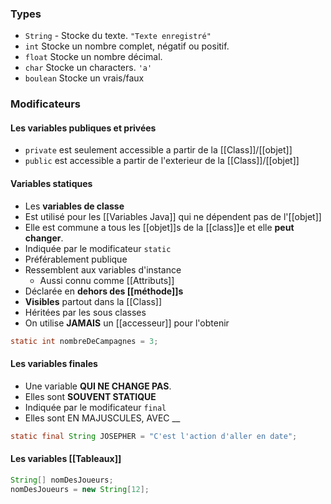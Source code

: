 ### Types
- `String` - Stocke du texte. `"Texte enregistré"`
- `int` Stocke un nombre complet, négatif ou positif.
- `float` Stocke un nombre décimal.
- `char` Stocke un characters. `'a'`
- `boulean` Stocke un vrais/faux
### Modificateurs
#### Les variables publiques et privées
- `private` est seulement accessible a partir de la [[Class]]/[[objet]]
- `public` est accessible a partir de l'exterieur de la [[Class]]/[[objet]]

#### Variables statiques
- Les **variables de classe**
- Est utilisé pour les [[Variables Java]] qui ne dépendent pas de l'[[objet]]
- Elle est commune a tous les [[objet]]s de la [[class]]e et elle **peut changer**.
- Indiquée par le modificateur `static`
- Préférablement publique
- Ressemblent aux variables d'instance
	- Aussi connu comme [[Attributs]]
- Déclarée en **dehors des [[méthode]]s**
- **Visibles** partout dans la [[Class]]
- Héritées par les sous classes
- On utilise **JAMAIS** un [[accesseur]] pour l'obtenir
```java
static int nombreDeCampagnes = 3;
```

#### Les variables finales
- Une variable **QUI NE CHANGE PAS**.
- Elles sont **SOUVENT STATIQUE**
- Indiquée par le modificateur `final`
- Elles sont EN MAJUSCULES, AVEC __
```java
static final String JOSEPHER = "C'est l'action d'aller en date";
```

#### Les variables [[Tableaux]]
```java
String[] nomDesJoueurs;
nomDesJoueurs = new String[12];
```
